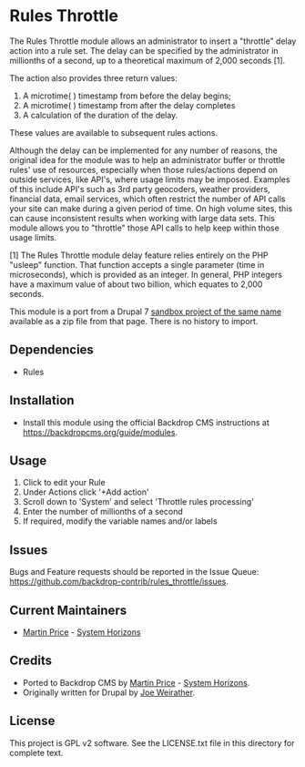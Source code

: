 Rules Throttle
======================

The Rules Throttle module allows an administrator to insert a "throttle" delay
action into a rule set. The delay can be specified by the administrator in
millionths of a second, up to a theoretical maximum of 2,000 seconds [1].

The action also provides three return values:
1. A microtime( ) timestamp from before the delay begins;
2. A microtime( ) timestamp from after the delay completes
3. A calculation of the duration of the delay.

These values are available to subsequent rules actions.

Although the delay can be implemented for any number of reasons, the original
idea for the module was to help an administrator buffer or throttle rules' use
of resources, especially when those rules/actions depend on outside services,
like API's, where usage limits may be imposed. Examples of this include API's
such as 3rd party geocoders, weather providers, financial data, email services,
which often restrict the number of API calls your site can make during a given
period of time. On high volume sites, this can cause inconsistent results when
working with large data sets. This module allows you to "throttle" those API
calls to help keep within those usage limits.


[1] The Rules Throttle module delay feature relies entirely on the PHP "usleep"
function. That function accepts a single parameter (time in microseconds),
which is provided as an integer. In general, PHP integers have a maximum value
of about two billion, which equates to 2,000 seconds.

This module is a port from a Drupal 7
[sandbox project of the same name](https://www.drupal.org/sandbox/jweirather/2603990)
available as a zip file from that page. There is no history to import.

Dependencies
------------

- Rules

Installation
------------

- Install this module using the official Backdrop CMS instructions at
  https://backdropcms.org/guide/modules.

Usage
-----

1. Click to edit your Rule
2. Under Actions click '+Add action'
3. Scroll down to 'System' and select 'Throttle rules processing'
4. Enter the number of millionths of a second
5. If required, modify the variable names and/or labels


Issues
------

Bugs and Feature requests should be reported in the Issue Queue:
https://github.com/backdrop-contrib/rules_throttle/issues.

Current Maintainers
-------------------

- [Martin Price](https://github.com/yorkshire-pudding) - [System Horizons](https://www.systemhorizons.co.uk)


Credits
-------

- Ported to Backdrop CMS by
  [Martin Price](https://github.com/yorkshire-pudding) - [System Horizons](https://www.systemhorizons.co.uk).
- Originally written for Drupal by
  [Joe Weirather](https://github.com/jweirather).

License
-------

This project is GPL v2 software.
See the LICENSE.txt file in this directory for complete text.
